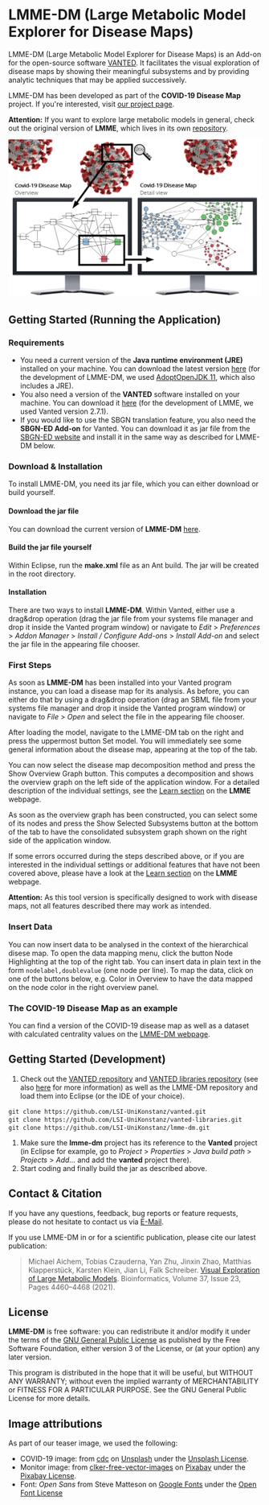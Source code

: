 # LMME-DM (**L**arge **M**etabolic **M**odel **E**xplorer for **D**isease **M**aps)
LMME-DM (Large Metabolic Model Explorer for Disease Maps) is an Add-on for the open-source software [VANTED](www.vanted.org). It facilitates the visual exploration of disease maps by showing their meaningful subsystems and by providing analytic techniques that may be applied successively.

LMME-DM has been developed as part of the **COVID-19 Disease Map** project. If you're interested, visit [our project page](https://covid.pages.uni.lu/).

**Attention:** If you want to explore large metabolic models in general, check out the original version of **LMME**, which lives in its own [repository](https://github.com/LSI-UniKonstanz/lmme).

![teaser-image](/images/lmme-dm-image.png)

## Getting Started (Running the Application)
### Requirements
- You need a current version of the **Java runtime environment (JRE)** installed on your machine. You can download the latest version [here](https://www.java.com/de/download/) (for the development of LMME-DM, we used [AdoptOpenJDK 11](https://adoptopenjdk.net/), which also includes a JRE).
- You also need a version of the **VANTED** software installed on your machine. You can download it [here](www.vanted.org) (for the development of LMME, we used Vanted version 2.7.1).
- If you would like to use the SBGN translation feature, you also need the **SBGN-ED Add-on** for Vanted. You can download it as jar file from the [SBGN-ED website](http://www.sbgn-ed.org) and install it in the same way as described for LMME-DM below.
### Download & Installation
To install LMME-DM, you need its jar file, which you can either download or build yourself.
#### Download the jar file
You can download the current version of **LMME-DM** [here](https://www.cls.uni-konstanz.de/software/lmme/lmme-dm/).
#### Build the jar file yourself
Within Eclipse, run the **make.xml** file as an Ant build. The jar will be created in the root directory.
#### Installation
There are two ways to install **LMME-DM**. Within Vanted, either use a drag&drop operation (drag the jar file from your systems file manager and drop it inside the Vanted program window) or navigate to *Edit* > *Preferences* > *Addon Manager* > *Install / Configure Add-ons* > *Install Add-on* and select the jar file in the appearing file chooser.
### First Steps
As soon as **LMME-DM** has been installed into your Vanted program instance, you can load a disease map for its analysis. As before, you can either do that by using a drag&drop operation (drag an SBML file from your systems file manager and drop it inside the Vanted program window) or navigate to *File* > *Open* and select the file in the appearing file chooser.

After loading the model, navigate to the LMME-DM tab on the right and press the uppermost button Set model. You will immediately see some general information about the disease map, appearing at the top of the tab.

You can now select the disease map decomposition method and press the Show Overview Graph button. This computes a decomposition and shows the overview graph on the left side of the application window. For a detailed description of the individual settings, see the [Learn section](https://www.cls.uni-konstanz.de/software/lmme/learn/) on the **LMME** webpage.

As soon as the overview graph has been constructed, you can select some of its nodes and press the Show Selected Subsystems button at the bottom of the tab to have the consolidated subsystem graph shown on the right side of the application window.

If some errors occurred during the steps described above, or if you are interested in the individual settings or additional features that have not been covered above, please have a look at the [Learn section](https://www.cls.uni-konstanz.de/software/lmme/learn/) on the **LMME** webpage.

**Attention:** As this tool version is specifically designed to work with disease maps, not all features described there may work as intended.

### Insert Data
You can now insert data to be analysed in the context of the hierarchical disese map. To open the data mapping menu, click the button Node Highlighting at the top of the right tab. You can insert data in plain text in the form `nodelabel,doublevalue` (one node per line). To map the data, click on one of the buttons below, e.g. Color in Overview to have the data mapped on the node color in the right overview panel.

### The COVID-19 Disease Map as an example
You can find a version of the COVID-19 disease map as well as a dataset with calculated centrality values on the [LMME-DM webpage](https://www.cls.uni-konstanz.de/software/lmme/lmme-dm/).

## Getting Started (Development)
1. Check out the [VANTED repository](https://github.com/LSI-UniKonstanz/vanted) and [VANTED libraries repository](https://github.com/LSI-UniKonstanz/vanted-libraries) (see also [here](https://github.com/LSI-UniKonstanz/vanted/wiki/Sourcecode) for more information) as well as the LMME-DM repository and load them into Eclipse (or the IDE of your choice).
```
git clone https://github.com/LSI-UniKonstanz/vanted.git
git clone https://github.com/LSI-UniKonstanz/vanted-libraries.git
git clone https://github.com/LSI-UniKonstanz/lmme-dm.git
```    
1. Make sure the **lmme-dm** project has its reference to the **Vanted** project (in Eclipse for example, go to *Project* > *Properties* > *Java build path* > *Projects* > *Add...* and add the **vanted** project there).
1. Start coding and finally build the jar as described above.

## Contact & Citation
If you have any questions, feedback, bug reports or feature requests, please do not hesitate to contact us via [E-Mail](mailto:michael.aichem@uni-konstanz.de).

If you use LMME-DM in or for a scientific publication, please cite our latest publication:
> Michael Aichem, Tobias Czauderna, Yan Zhu, Jinxin Zhao, Matthias Klapperstück, Karsten Klein, Jian Li, Falk Schreiber. [Visual Exploration of Large Metabolic Models](https://doi.org/10.1093/bioinformatics/btab335). Bioinformatics, Volume 37, Issue 23, Pages 4460–4468 (2021).

## License
**LMME-DM** is free software: you can redistribute it and/or modify it under the terms of the [GNU General Public License](https://www.gnu.org/licenses/) as published by the Free Software Foundation, either version 3 of the License, or (at your option) any later version.

This program is distributed in the hope that it will be useful, but WITHOUT ANY WARRANTY; without even the implied warranty of MERCHANTABILITY or FITNESS FOR A PARTICULAR PURPOSE.  See the GNU General Public License for more details.

## Image attributions
As part of our teaser image, we used the following:
- COVID-19 image: from [cdc](https://unsplash.com/@cdc) on [Unsplash](https://unsplash.com) under the [Unsplash License](https://unsplash.com/license).
- Monitor image: from [clker-free-vector-images](https://pixabay.com/de/users/clker-free-vector-images-3736/) on [Pixabay](https://pixabay.com) under the [Pixabay License](https://pixabay.com/de/service/license/).
- Font: *Open Sans* from Steve Matteson on [Google Fonts](https://fonts.google.com/) under the [Open Font License](https://scripts.sil.org/OFL)
